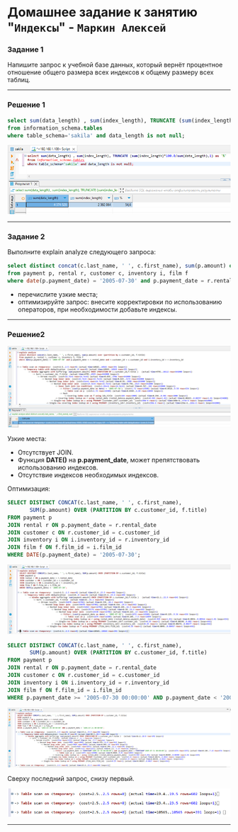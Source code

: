 # Домашнее задание к занятию "`Индексы`" - `Маркин Алексей`

### Задание 1

Напишите запрос к учебной базе данных, который вернёт процентное отношение общего размера всех индексов к общему размеру всех таблиц.

---

### Решение 1

```sql
select sum(data_length) , sum(index_length), TRUNCATE (sum(index_length)*100.0/sum(data_length),1) as '%'
from information_schema.tables
where table_schema='sakila' and data_length is not null;
```

![Задание 1](https://github.com/Markin-AI/12-5/blob/main/img/1-1.png)

---

### Задание 2

Выполните explain analyze следующего запроса:
```sql
select distinct concat(c.last_name, ' ', c.first_name), sum(p.amount) over (partition by c.customer_id, f.title)
from payment p, rental r, customer c, inventory i, film f
where date(p.payment_date) = '2005-07-30' and p.payment_date = r.rental_date and r.customer_id = c.customer_id and i.inventory_id = r.inventory_id
```
- перечислите узкие места;
- оптимизируйте запрос: внесите корректировки по использованию операторов, при необходимости добавьте индексы.

---

### Решение2

![Задание 2](https://github.com/Markin-AI/12-5/blob/main/img/2-1.png)

Узкие места:

 - Отсутствует JOIN.  
 - Функция **DATE()** на **p.payment_date**, может препятствовать использованию индексов.  
 - Отсутствие индексов необходимых индексов.

Оптимизация:

```sql
SELECT DISTINCT CONCAT(c.last_name, ' ', c.first_name),
       SUM(p.amount) OVER (PARTITION BY c.customer_id, f.title)
FROM payment p
JOIN rental r ON p.payment_date = r.rental_date
JOIN customer c ON r.customer_id = c.customer_id
JOIN inventory i ON i.inventory_id = r.inventory_id
JOIN film f ON f.film_id = i.film_id
WHERE DATE(p.payment_date) = '2005-07-30';
```

![Задание 2](https://github.com/Markin-AI/12-5/blob/main/img/2-2.png)

```sql
SELECT DISTINCT CONCAT(c.last_name, ' ', c.first_name),
       SUM(p.amount) OVER (PARTITION BY c.customer_id, f.title)
FROM payment p
JOIN rental r ON p.payment_date = r.rental_date
JOIN customer c ON r.customer_id = c.customer_id
JOIN inventory i ON i.inventory_id = r.inventory_id
JOIN film f ON f.film_id = i.film_id
WHERE p.payment_date >= '2005-07-30 00:00:00' AND p.payment_date < '2005-07-31 00:00:00';
```

![Задание 2](https://github.com/Markin-AI/12-5/blob/main/img/2-3.png)

Сверху последний запрос, снизу первый.

![Задание 2](https://github.com/Markin-AI/12-5/blob/main/img/2-4.png)


---